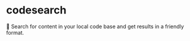 # codesearch
:mag_right: Search for content in your local code base and get results in a friendly format. 
